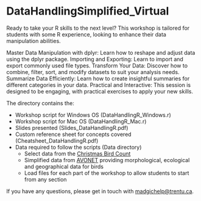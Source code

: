# DataHandlingSimplified_Virtual
Ready to take your R skills to the next level? This workshop is tailored for students with some R experience, looking to enhance their data manipulation abilities.

Master Data Manipulation with dplyr: Learn how to reshape and adjust data using the dplyr package.
Importing and Exporting: Learn to import and export commonly used file types.
Transform Your Data: Discover how to combine, filter, sort, and modify datasets to suit your analysis needs.
Summarize Data Efficiently: Learn how to create insightful summaries for different categories in your data.
Practical and Interactive: This session is designed to be engaging, with practical exercises to apply your new skills.

The directory contains the:

* Workshop script for Windows OS (DataHandlingR_Windows.r)
* Workshop script for Mac OS (DataHandlingR_Mac.r)
* Slides presented (Slides_DataHandlingR.pdf)
* Custom reference sheet for concepts covered (Cheatsheet_DataHandlingR.pdf)
* Data required to follow the scripts (Data directory)
  + Select data from the [Christmas Bird Count](https://netapp.audubon.org/cbcobservation/)
  + Simplified data from [AVONET](https://onlinelibrary.wiley.com/doi/full/10.1111/ele.13898) providing morphological, ecological and geographical data for birds
  + Load files for each part of the workshop to allow students to start from any section

If you have any questions, please get in touch with madgichelp@trentu.ca.
